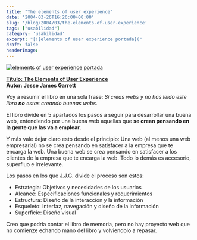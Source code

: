 ```yaml
---
title: "The elements of user experience"
date: '2004-03-26T16:26:00+00:00'
slug: '/blog/2004/03/the-elements-of-user-experience'
tags: ["usabilidad"]
category: 'usabilidad'
excerpt: "[![elements of user experience portada]("
draft: false
headerImage: 
---
```

[![elements of user experience portada](http://jorgegorka.files.wordpress.com/elements_user_experience.jpg)](http://www.amazon.com/Elements-User-Experience-User-Centered-Design/dp/0735712026/sr=1-1/qid=1163860628/ref=pd_bbs_sr_1/102-4838740-6826568?ie=UTF8&s=books)

**[Título: The Elements of User Experience](http://www.amazon.com/Elements-User-Experience-User-Centered-Design/dp/0735712026/sr=1-1/qid=1163860628/ref=pd_bbs_sr_1/102-4838740-6826568?ie=UTF8&s=books)**  
**Autor: Jesse James Garrett**

Voy a resumir el libro en una sola frase: _Si creas webs y no has leido este libro **no** estas creando buenas webs._

El libro divide en 5 apartados los pasos a seguir para desarrollar una buena web, entendiendo por una buena web aquellas que **se crean pensando en la gente que las va a emplear**.

Y más vale dejar claro esto desde el principio: Una web (al menos una web empresarial) no se crea pensando en satisfacer a la empresa que te encarga la web. Una buena web se crea pensando en satisfacer a los clientes de la empresa que te encarga la web. Todo lo demás es accesorio, superfluo e irrelevante.

Los pasos en los que J.J.G. divide el proceso son estos:

- Estrategia: Objetivos y necesidades de los usuarios
- Alcance: Especificaciones funcionales y requerimientos
- Estructura: Diseño de la interacción y la información
- Esqueleto: Interfaz, navegación y diseño de la información
- Superficie: Diseño visual

Creo que podría contar el libro de memoria, pero no hay proyecto web que no comienze echando mano del libro y volviendolo a repasar.

